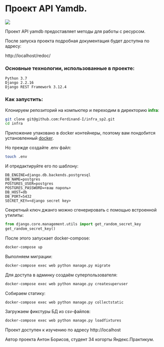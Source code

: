 # Проект API Yamdb.

![](https://github.com/Ferdinand-I/yamdb_final/actions/workflows/main.yml/badge.svg?event=push)

Проект API yamdb предоставляет методы для работы с ресурсом.

После запуска проекта подробная документация будет доступна по адресу:

http://localhost/redoc/

### Основные технологии, использованные в проекте:

```text
Python 3.7
Django 2.2.16
Django REST Framework 3.12.4
```


### Как запустить:

Клонируем репозиторий на компьютер и переходим в директорию 
<b style="color:green">infra</b>:

```bash
git clone git@github.com:Ferdinand-I/infra_sp2.git
cd infra
```
Приложение упаковано в docker контейнеры, поэтому вам пондобится
установленный [docker](https://www.docker.com/).

Но прежде создайте .env файл:

```bash
touch .env
```

И отредактируйте его по шаблону:

```text
DB_ENGINE=django.db.backends.postgresql
DB_NAME=postgres
POSTGRES_USER=postgres
POSTGRES_PASSWORD=<ваш пароль>
DB_HOST=db
DB_PORT=5432
SECRET_KEY=<django secret key>

```
Секретный ключ джанго можно сгенерировать с помощью встроенной утилиты:

```python
from django.core.management.utils import get_random_secret_key  
get_random_secret_key()
```

После этого запускает docker-compose:


```bash
docker-compose up
```

Выполняем миграции:

```bash
docker-compose exec web python manage.py migrate
```

Для доступа в админку создаём суперпользователя:

```bash
docker-compose exec web python manage.py createsuperuser
```

Собираем статику:

```bash
docker-compose exec web python manage.py collectstatic
```

Загружаем фикстуры БД из csv-файлов:

```bash
docker-compose exec web python manage.py loadfixtures
```

Проект доступен к изучению по адресу http://localhost

Автор проекта Антон Борисов, студент 34 когорты Яндекс.Практикум.